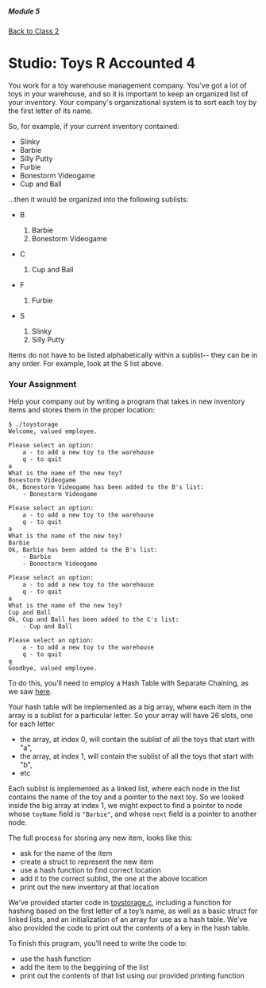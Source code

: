##### Module 5

[Back to Class 2](../../class2)

# Studio: Toys R Accounted 4

You work for a toy warehouse management company. You've got a lot of toys in your warehouse, and so it is important to keep an organized list of your inventory. Your company's organizational system is to sort each toy by the first letter of its name.

So, for example, if your current inventory contained:
* Slinky
* Barbie
* Silly Putty
* Furbie
* Bonestorm Videogame
* Cup and Ball

...then it would be organized into the following sublists:

* B
  1. Barbie
  2. Bonestorm Videogame
  
* C
  1. Cup and Ball
  
* F
  1. Furbie
  
* S
  1. Slinky
  2. Silly Putty

Items do not have to be listed alphabetically within a sublist-- they can be in any order. For example, look at the S list above.

### Your Assignment

Help your company out by writing a program that takes in new inventory items and stores them in the proper location:

```nohighlight
$ ./toystorage
Welcome, valued employee. 

Please select an option:
    a - to add a new toy to the warehouse
    q - to quit
a 
What is the name of the new toy?
Bonestorm Videogame
Ok, Bonestorm Videogame has been added to the B's list:
    - Bonestorm Videogame

Please select an option:
    a - to add a new toy to the warehouse
    q - to quit
a 
What is the name of the new toy?
Barbie
Ok, Barbie has been added to the B's list:
    - Barbie
    - Bonestorm Videogame

Please select an option:
    a - to add a new toy to the warehouse
    q - to quit
a
What is the name of the new toy?
Cup and Ball
Ok, Cup and Ball has been added to the C's list:
    - Cup and Ball
  
Please select an option:
    a - to add a new toy to the warehouse
    q - to quit
q
Goodbye, valued employee.
```

To do this, you’ll need to employ a Hash Table with Separate Chaining, as we saw [here](http://cdn.cs50.net/2015/fall/lectures/5/w/notes5w/notes5w.html#hash_tables).

Your hash table will be implemented as a big array, where each item in the array is a sublist for a particular letter. So your array will have 26 slots, one for each letter
* the array, at index 0, will contain the sublist of all the toys that start with "a", 
* the array, at index 1, will contain the sublist of all the toys that start with "b", 
* etc

Each sublist is implemented as a linked list, where each node in the list contains the name of the toy and a pointer to the next toy. So we looked inside the big array at index 1, we might expect to find a pointer to node whose `toyName` field is `"Barbie"`, and whose `next` field is a pointer to another node. 

The full process for storing any new item, looks like this:
- ask for the name of the item
- create a struct to represent the new item
- use a hash function to find  correct location
- add it to the correct sublist, the one at the above location
- print out the new inventory at that location

We’ve provided starter code in [toystorage.c](toystorage.html), including a function for hashing based on the first letter of a toy’s name, as well as a basic struct for linked lists, and an initialization of an array for use as a hash table.  We’ve also provided the code to print out the contents of a key in the hash table.

To finish this program, you’ll need to write the code to:
- use the hash function
- add the item to the beggining of the list
- print out the contents of that list using our provided printing function

